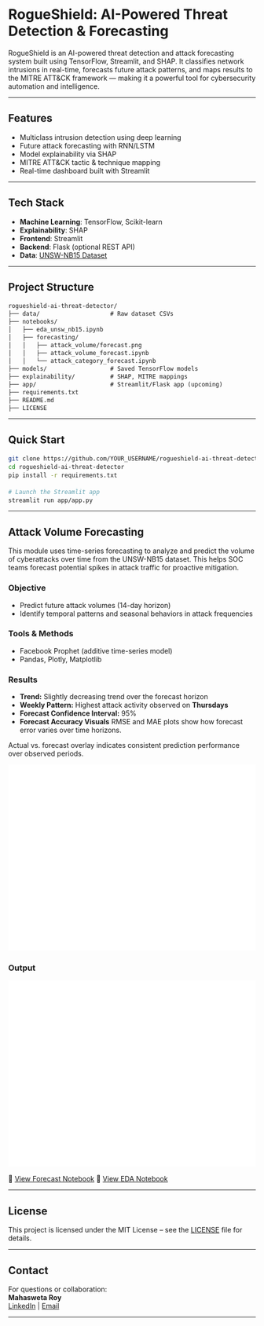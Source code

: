 # RogueShield: AI-Powered Threat Detection & Forecasting

RogueShield is an AI-powered threat detection and attack forecasting system built using TensorFlow, Streamlit, and SHAP. It classifies network intrusions in real-time, forecasts future attack patterns, and maps results to the MITRE ATT&CK framework — making it a powerful tool for cybersecurity automation and intelligence.

---

## Features

-  Multiclass intrusion detection using deep learning
-  Future attack forecasting with RNN/LSTM
-  Model explainability via SHAP
-  MITRE ATT&CK tactic & technique mapping
-  Real-time dashboard built with Streamlit

---

##  Tech Stack

- **Machine Learning**: TensorFlow, Scikit-learn
- **Explainability**: SHAP
- **Frontend**: Streamlit
- **Backend**: Flask (optional REST API)
- **Data**: [UNSW-NB15 Dataset](https://www.unsw.adfa.edu.au/unsw-canberra-cyber/cybersecurity/ADFA-NB15-Datasets/)


---

## Project Structure

```
rogueshield-ai-threat-detector/
├── data/                    # Raw dataset CSVs
├── notebooks/
│   ├── eda_unsw_nb15.ipynb
│   ├── forecasting/
│   │   ├── attack_volume/forecast.png
│   │   ├── attack_volume_forecast.ipynb
│   │   └── attack_category_forecast.ipynb
├── models/                  # Saved TensorFlow models
├── explainability/          # SHAP, MITRE mappings
├── app/                     # Streamlit/Flask app (upcoming)
├── requirements.txt
├── README.md
├── LICENSE

```

---

##  Quick Start

```bash
git clone https://github.com/YOUR_USERNAME/rogueshield-ai-threat-detector.git
cd rogueshield-ai-threat-detector
pip install -r requirements.txt

# Launch the Streamlit app
streamlit run app/app.py
```

---

## Attack Volume Forecasting

This module uses time-series forecasting to analyze and predict the volume of cyberattacks over time from the UNSW-NB15 dataset. This helps SOC teams forecast potential spikes in attack traffic for proactive mitigation.

### Objective
- Predict future attack volumes (14-day horizon)
- Identify temporal patterns and seasonal behaviors in attack frequencies

### Tools & Methods
- Facebook Prophet (additive time-series model)
- Pandas, Plotly, Matplotlib

### Results
- **Trend:** Slightly decreasing trend over the forecast horizon
- **Weekly Pattern:** Highest attack activity observed on **Thursdays**
- **Forecast Confidence Interval:** 95%
- **Forecast Accuracy Visuals** RMSE and MAE plots show how forecast error varies over time horizons.

Actual vs. forecast overlay indicates consistent prediction performance over observed periods.

![Forecast Evaluation](notebooks/forecasting/attack_volume/actual_vs_forecast.png)

### Output
![Attack Forecast](notebooks/forecasting/attack_volume/forecast.png)

🔗 [View Forecast Notebook](notebooks/forecasting/attack_volume_forecast.ipynb)
🔗 [View EDA Notebook](notebooks/eda_unsw_nb15.ipynb)



---

## License

This project is licensed under the MIT License – see the [LICENSE](LICENSE) file for details.

---

## Contact

For questions or collaboration:  
**Mahasweta Roy**  
[LinkedIn](https://www.linkedin.com/in/mahasweta-roy-9b79b6150/) | [Email](mailto:mahaswetaroy123@gmail.com)

---



